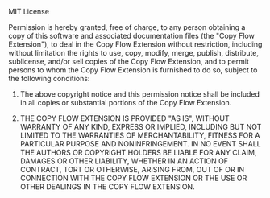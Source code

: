 MIT License

Permission is hereby granted, free of charge, to any person obtaining a copy of this software and associated documentation files (the "Copy Flow Extension"), to deal in the Copy Flow Extension without restriction, including without limitation the rights to use, copy, modify, merge, publish, distribute, sublicense, and/or sell copies of the Copy Flow Extension, and to permit persons to whom the Copy Flow Extension is furnished to do so, subject to the following conditions:

1. The above copyright notice and this permission notice shall be included in all copies or substantial portions of the Copy Flow Extension.

2. THE COPY FLOW EXTENSION IS PROVIDED "AS IS", WITHOUT WARRANTY OF ANY KIND, EXPRESS OR IMPLIED, INCLUDING BUT NOT LIMITED TO THE WARRANTIES OF MERCHANTABILITY, FITNESS FOR A PARTICULAR PURPOSE AND NONINFRINGEMENT. IN NO EVENT SHALL THE AUTHORS OR COPYRIGHT HOLDERS BE LIABLE FOR ANY CLAIM, DAMAGES OR OTHER LIABILITY, WHETHER IN AN ACTION OF CONTRACT, TORT OR OTHERWISE, ARISING FROM, OUT OF OR IN CONNECTION WITH THE COPY FLOW EXTENSION OR THE USE OR OTHER DEALINGS IN THE COPY FLOW EXTENSION.
